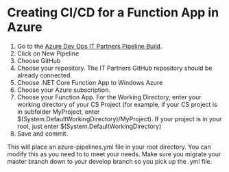 # Creating CI/CD for a Function App in Azure

1. Go to the [Azure Dev Ops IT Partners Pipeline Build](https://dev.azure.com/itpartnersillinois/Pipeline%20Repository%20from%20Gitlab/_build). 
2. Click on New Pipeline
3. Choose GitHub
4. Choose your repository. The IT Partners GitHub repository should be already connected. 
5. Choose .NET Core Function App to Windows Azure
6. Choose your Azure subscription. 
7. Choose your Function App. For the Working Directory, enter your working directory of your CS Project (for example, if your CS project is in subfolder MyProject, enter $(System.DefaultWorkingDirectory)/MyProject). If your project is in your root, just enter $(System.DefaultWorkingDirectory)
8. Save and commit. 

This will place an azure-pipelines.yml file in your root directory. You can modify this as you need to to meet your needs. Make sure you migrate your master branch down to your develop branch so you pick up the .yml file. 
